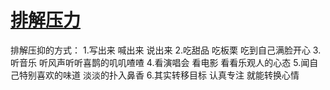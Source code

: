 # [排解压力](https://github.com/platojobs/SFLOG/issues/277)

排解压抑的方式：
1.写出来 喊出来 说出来
2.吃甜品 吃板栗 吃到自己满脸开心
3.听音乐 听风声听听喜鹊的叽叽喳喳
4.看演唱会 看电影 看看乐观人的心态
5.闻自己特别喜欢的味道 淡淡的扑入鼻香
6.其实转移目标 认真专注 就能转换心情
